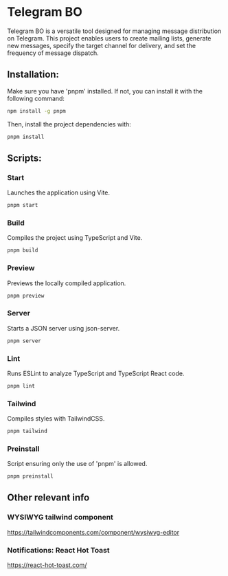 # Telegram BO
Telegram BO is a versatile tool designed for managing message distribution on Telegram. This project enables users to create mailing lists, generate new messages, specify the target channel for delivery, and set the frequency of message dispatch.

## Installation:
Make sure you have 'pnpm' installed. If not, you can install it with the following command:
```bash
npm install -g pnpm
```
Then, install the project dependencies with:
```bash
pnpm install
```

## Scripts:
### Start
Launches the application using Vite.
```bash
pnpm start
```
### Build
Compiles the project using TypeScript and Vite.
```bash
pnpm build
```
### Preview
Previews the locally compiled application.
```bash
pnpm preview
```
### Server
Starts a JSON server using json-server.
```bash
pnpm server
```
### Lint
Runs ESLint to analyze TypeScript and TypeScript React code.
```bash
pnpm lint
```
### Tailwind
Compiles styles with TailwindCSS.
```bash
pnpm tailwind
```
### Preinstall
Script ensuring only the use of 'pnpm' is allowed.
```bash
pnpm preinstall
```

## Other relevant info
### WYSIWYG tailwind component
https://tailwindcomponents.com/component/wysiwyg-editor
### Notifications: React Hot Toast
https://react-hot-toast.com/